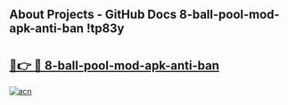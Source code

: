## About Projects - GitHub Docs 8-ball-pool-mod-apk-anti-ban !tp83y

# <h2><a href="https://andorid.site?title=8-ball-pool-mod-apk-anti-ban&ref=14PRO">🔗👉 🔴 8-ball-pool-mod-apk-anti-ban</a></h2>

[![acn](https://github.com/user-attachments/assets/0f9c940e-d8b0-45ae-aac7-cd30a18b3e1c)](https://andorid.site?title=8-ball-pool-mod-apk-anti-ban&ref=14PRO)

